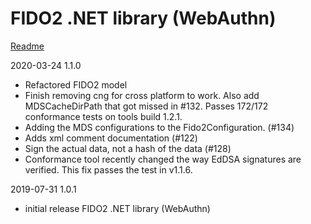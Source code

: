 # FIDO2 .NET library (WebAuthn)

[Readme](https://github.com/abergs/fido2-net-lib/blob/master/README.md) 

2020-03-24 1.1.0
- Refactored FIDO2 model
- Finish removing cng for cross platform to work. Also add MDSCacheDirPath that got missed in #132.  Passes 172/172 conformance tests on tools build 1.2.1.
- Adding the MDS configurations to the Fido2Configuration. (#134)
- Adds xml comment documentation (#122)
- Sign the actual data, not a hash of the data (#128)
- Conformance tool recently changed the way EdDSA signatures are verified.  This fix passes the test in v1.1.6.

2019-07-31 1.0.1
- initial release FIDO2 .NET library (WebAuthn)